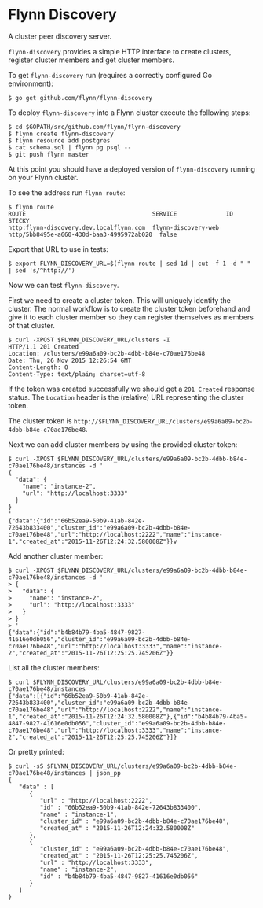 # Flynn Discovery

A cluster peer discovery server.

`flynn-discovery` provides a simple HTTP interface to create clusters, register cluster members and get cluster members.

To get `flynn-discovery` run (requires a correctly configured Go environment):

```
$ go get github.com/flynn/flynn-discovery
```

To deploy `flynn-discovery` into a Flynn cluster execute the following steps:

```
$ cd $GOPATH/src/github.com/flynn/flynn-discovery
$ flynn create flynn-discovery
$ flynn resource add postgres
$ cat schema.sql | flynn pg psql --
$ git push flynn master
```

At this point you should have a deployed version of `flynn-discovery` running on your Flynn cluster.

To see the address run `flynn route`:

```
$ flynn route
ROUTE                                    SERVICE              ID                                         STICKY
http:flynn-discovery.dev.localflynn.com  flynn-discovery-web  http/5bb8495e-a660-430d-baa3-4995972ab020  false
```

Export that URL to use in tests:

```
$ export FLYNN_DISCOVERY_URL=$(flynn route | sed 1d | cut -f 1 -d " " | sed 's/^http://')
```

Now we can test `flynn-discovery`.

First we need to create a cluster token. This will uniquely identify the cluster. The normal workflow is to create the cluster token beforehand and give it to each cluster member so they can register themselves as members of that cluster.

```
$ curl -XPOST $FLYNN_DISCOVERY_URL/clusters -I
HTTP/1.1 201 Created
Location: /clusters/e99a6a09-bc2b-4dbb-b84e-c70ae176be48
Date: Thu, 26 Nov 2015 12:26:54 GMT
Content-Length: 0
Content-Type: text/plain; charset=utf-8
```

If the token was created successfully we should get a `201 Created` response status. The `Location` header is the (relative) URL representing the cluster token.

The cluster token is `http://$FLYNN_DISCOVERY_URL/clusters/e99a6a09-bc2b-4dbb-b84e-c70ae176be48`.

Next we can add cluster members by using the provided cluster token:

```
$ curl -XPOST $FLYNN_DISCOVERY_URL/clusters/e99a6a09-bc2b-4dbb-b84e-c70ae176be48/instances -d '
{
  "data": {
    "name": "instance-2",
    "url": "http://localhost:3333"
  }
}
'
{"data":{"id":"66b52ea9-50b9-41ab-842e-72643b833400","cluster_id":"e99a6a09-bc2b-4dbb-b84e-c70ae176be48","url":"http://localhost:2222","name":"instance-1","created_at":"2015-11-26T12:24:32.580008Z"}}v
```

Add another cluster member:

```
$ curl -XPOST $FLYNN_DISCOVERY_URL/clusters/e99a6a09-bc2b-4dbb-b84e-c70ae176be48/instances -d '
> {
>   "data": {
>     "name": "instance-2",
>     "url": "http://localhost:3333"
>   }
> }
> '
{"data":{"id":"b4b84b79-4ba5-4847-9827-41616e0db056","cluster_id":"e99a6a09-bc2b-4dbb-b84e-c70ae176be48","url":"http://localhost:3333","name":"instance-2","created_at":"2015-11-26T12:25:25.745206Z"}}
```

List all the cluster members:

```
$ curl $FLYNN_DISCOVERY_URL/clusters/e99a6a09-bc2b-4dbb-b84e-c70ae176be48/instances
{"data":[{"id":"66b52ea9-50b9-41ab-842e-72643b833400","cluster_id":"e99a6a09-bc2b-4dbb-b84e-c70ae176be48","url":"http://localhost:2222","name":"instance-1","created_at":"2015-11-26T12:24:32.580008Z"},{"id":"b4b84b79-4ba5-4847-9827-41616e0db056","cluster_id":"e99a6a09-bc2b-4dbb-b84e-c70ae176be48","url":"http://localhost:3333","name":"instance-2","created_at":"2015-11-26T12:25:25.745206Z"}]}
```

Or pretty printed:

```
$ curl -sS $FLYNN_DISCOVERY_URL/clusters/e99a6a09-bc2b-4dbb-b84e-c70ae176be48/instances | json_pp
{
   "data" : [
      {
         "url" : "http://localhost:2222",
         "id" : "66b52ea9-50b9-41ab-842e-72643b833400",
         "name" : "instance-1",
         "cluster_id" : "e99a6a09-bc2b-4dbb-b84e-c70ae176be48",
         "created_at" : "2015-11-26T12:24:32.580008Z"
      },
      {
         "cluster_id" : "e99a6a09-bc2b-4dbb-b84e-c70ae176be48",
         "created_at" : "2015-11-26T12:25:25.745206Z",
         "url" : "http://localhost:3333",
         "name" : "instance-2",
         "id" : "b4b84b79-4ba5-4847-9827-41616e0db056"
      }
   ]
}
```
